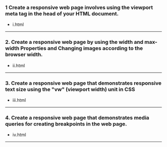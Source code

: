 ### 1 Create a responsive web page involves using the viewport meta tag in the head of your HTML document.
- i.html
---

### 2. Create a responsive web page by using the width and max-width Properties and Changing images according to the browser width.
- ii.html
---

### 3. Create a responsive web page that demonstrates responsive text size using the "vw" (viewport width) unit in CSS
- iii.html
---

### 4. Create a responsive web page that demonstrates media queries for creating breakpoints in the web page.
- iv.html
---
